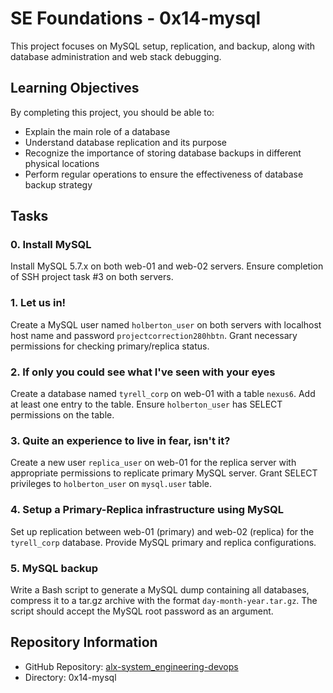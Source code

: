 # SE Foundations - 0x14-mysql

This project focuses on MySQL setup, replication, and backup, along with database administration and web stack debugging.

## Learning Objectives
By completing this project, you should be able to:
- Explain the main role of a database
- Understand database replication and its purpose
- Recognize the importance of storing database backups in different physical locations
- Perform regular operations to ensure the effectiveness of database backup strategy

## Tasks
### 0. Install MySQL
Install MySQL 5.7.x on both web-01 and web-02 servers. Ensure completion of SSH project task #3 on both servers.

### 1. Let us in!
Create a MySQL user named `holberton_user` on both servers with localhost host name and password `projectcorrection280hbtn`. Grant necessary permissions for checking primary/replica status.

### 2. If only you could see what I've seen with your eyes
Create a database named `tyrell_corp` on web-01 with a table `nexus6`. Add at least one entry to the table. Ensure `holberton_user` has SELECT permissions on the table.

### 3. Quite an experience to live in fear, isn't it?
Create a new user `replica_user` on web-01 for the replica server with appropriate permissions to replicate primary MySQL server. Grant SELECT privileges to `holberton_user` on `mysql.user` table.

### 4. Setup a Primary-Replica infrastructure using MySQL
Set up replication between web-01 (primary) and web-02 (replica) for the `tyrell_corp` database. Provide MySQL primary and replica configurations.

### 5. MySQL backup
Write a Bash script to generate a MySQL dump containing all databases, compress it to a tar.gz archive with the format `day-month-year.tar.gz`. The script should accept the MySQL root password as an argument.

## Repository Information
- GitHub Repository: [alx-system_engineering-devops](https://github.com/alx-system_engineering-devops)
- Directory: 0x14-mysql

